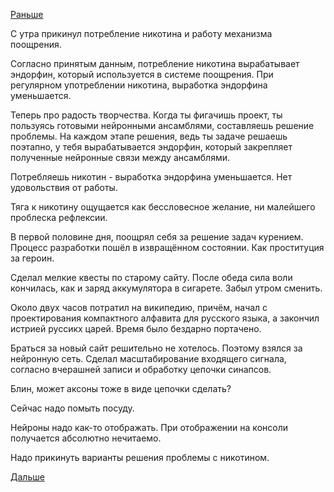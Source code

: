 [Раньше](2018.01.30.md)

С утра прикинул потребление никотина и работу механизма поощрения.

Согласно принятым данным, потребление никотина вырабатывает эндорфин, который используется в системе поощрения. При регулярном употреблении никотина, выработка эндорфина уменьшается.

Теперь про радость творчества. Когда ты фигачишь проект, ты пользуясь готовыми нейронными ансамблями, составляешь решение проблемы. На каждом этапе решения, ведь ты задаче решаешь поэтапно, у тебя вырабатывается эндорфин, который закрепляет полученные нейронные связи между ансамблями.

Потребляешь никотин - выработка эндорфина уменьшается. Нет удовольствия от работы.

Тяга к никотину ощущается как бессловесное желание, ни малейшего проблеска рефлексии.

В первой половине дня, поощрял себя за решение задач курением. Процесс разработки пошёл в извращённом состоянии. Как проституция за героин.

Сделал мелкие квесты по старому сайту.
После обеда сила воли кончилась, как и заряд аккумулятора в сигарете. Забыл утром сменить.

Около двух часов потратил на википедию, причём, начал с проектирования компактного алфавита для русского языка, а закончил истрией руссикх царей. Время было бездарно портачено.

Браться за новый сайт решительно не хотелось. Поэтому взялся за нейронную сеть.
Сделал масштабирование входящего сигнала, согласно вчерашней записи и обработку цепочки синапсов.

Блин, может аксоны тоже в виде цепочки сделать?

Сейчас надо помыть посуду.

Нейроны надо как-то отображать. При отображении на консоли получается абсолютно нечитаемо.

Надо прикинуть варианты решения проблемы с никотином.

[Дальше](2018.02.01.md)